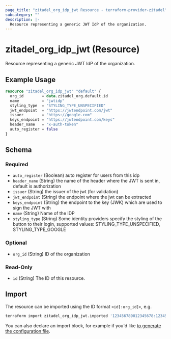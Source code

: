 ```yaml
---
page_title: "zitadel_org_idp_jwt Resource - terraform-provider-zitadel"
subcategory: ""
description: |-
  Resource representing a generic JWT IdP of the organization.
---
```


# zitadel_org_idp_jwt (Resource)

Resource representing a generic JWT IdP of the organization.

## Example Usage

```terraform
resource "zitadel_org_idp_jwt" "default" {
  org_id        = data.zitadel_org.default.id
  name          = "jwtidp"
  styling_type  = "STYLING_TYPE_UNSPECIFIED"
  jwt_endpoint  = "https://jwtendpoint.com/jwt"
  issuer        = "https://google.com"
  keys_endpoint = "https://jwtendpoint.com/keys"
  header_name   = "x-auth-token"
  auto_register = false
}
```

<!-- schema generated by tfplugindocs -->
## Schema

### Required

- `auto_register` (Boolean) auto register for users from this idp
- `header_name` (String) the name of the header where the JWT is sent in, default is authorization
- `issuer` (String) the issuer of the jwt (for validation)
- `jwt_endpoint` (String) the endpoint where the jwt can be extracted
- `keys_endpoint` (String) the endpoint to the key (JWK) which are used to sign the JWT with
- `name` (String) Name of the IDP
- `styling_type` (String) Some identity providers specify the styling of the button to their login, supported values: STYLING_TYPE_UNSPECIFIED, STYLING_TYPE_GOOGLE

### Optional

- `org_id` (String) ID of the organization

### Read-Only

- `id` (String) The ID of this resource.

## Import

The resource can be imported using the ID format `<id[:org_id]>`, e.g.

```bash
terraform import zitadel_org_idp_jwt.imported '123456789012345678:123456789012345678'
```

You can also declare an import block, for example if you'd like [to generate the configuration file](https://developer.hashicorp.com/terraform/language/import/generating-configuration).
